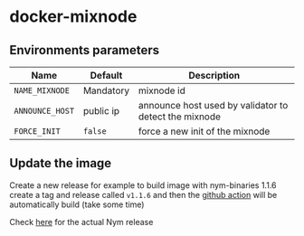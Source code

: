 # docker-mixnode


## Environments parameters

| Name | Default | Description |
|------|---------|-------------|
| `NAME_MIXNODE` | Mandatory | mixnode id |
| `ANNOUNCE_HOST`| public ip | announce host used by validator to detect the mixnode |
| `FORCE_INIT`   | `false` | force a new init of the mixnode |


## Update the image

Create a new release for example to build image with nym-binaries 1.1.6 create a tag and release called `v1.1.6` and then the [github action](.github/workflows/docker-image.yml) will be automatically build (take some time)

Check [here](https://github.com/nymtech/nym/releases) for the actual Nym release
